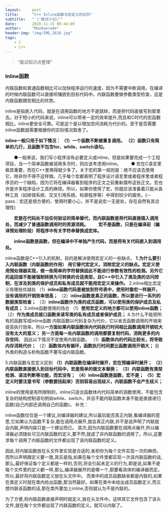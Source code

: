 ```yaml
---
layout:     post
title:      "C++ Inline函数与宏定义的区别"
subtitle:   " \"面试小记\""
date:       2020-11-15 09:44:09
author:     "Mas9uerade"
header-img: "img/IMG_2616.jpg"
tags:
    - C
    - C++
---
```


> “面试知识点整理”
### Inline函数

内联函数和普通函数相比可以加快程序运行的速度，因为不需要中断调用，在编译的时候内联函数可以直接呗镶嵌到目标代码中。内联函数要做参数类型检查，这是内联函数跟宏相比的优势。

inline是指嵌入代码，就是在调用函数的地方不是跳转，而是把代码直接写到那里去。对于短小的代码来说，inline可以带来一定的效率提升,而且和C时代的宏函数相比，inline更安全可靠。可是这个是以增加空间消耗为代价的。至于是否需要inline函数就需要根据你的实际情况取舍了。

**inline一般只用于如下情况： 
 （1）一个函数不断被重复调用。 
 （2）函数只有简单的几行，且函数不包含for、while、switch语句。**

　　●一般来说，我们写小程序没有必要定义成inline，但是如果要完成一个工程项目，当一个简单函数被调用多次时，则应该考虑用inline。 
　　● 宏在C语言里极其重要，而在C++里用得就少多了。关于宏的第一规则是：绝不应该去使用它，除非你不得不这样做。几乎每个宏都表明了程序设计语言里或者程序里或者程序员的一个缺陷，因为它将在编译器看到程序的正文之前重新摆布这些正文。宏也许是许多程序设计工具的麻烦。所以，如果你使用了宏，你就应该准备着只能从各种工具（如排错系统、交叉引用系统、轮廓程序等）中得到较少的服务。(--pass：宏还是很方便的，使用时要小心，并不是说宏一无是处，存在自然有其合理性)

　　**宏是在代码处不加任何验证的简单替代，而内联函数是将代码直接插入调用处，而减少了普通函数调用时的资源消耗。**
　　**宏不是函数，只是在编译前（编译预处理阶段）将程序中有关字符串替换成宏体。**

　　**inline函数是函数，但在编译中不单独产生代码，而是将有关代码嵌入到调用处。**

inline函数是C++引入的机制，目的是解决使用宏定义的一些缺点。
**1.为什么要引入内联函数（内联函数的作用）**
**用它替代宏定义，消除宏定义的缺点。宏定义使用预处理器实现，做一些简单的字符替换因此不能进行参数有效性的检测。另外它的返回值不能被强制转换为可转换的合适类型，且C++中引入了类及类的访问控制，在涉及到类的保护成员和私有成员就不能用宏定义来操作。**
2.inline相比宏定义有哪些优越处
 （1）**inline函数代码是被放到符号表中，使用时像宏一样展开，没有调用的开销效率很高；**
 （2）i**nline函数是真正的函数，所以要进行一系列的数据类型检查；**
 （3）**inline函数作为类的成员函数，可以使用类的保护成员及私有成员；**
3.inline函数使用的场合
 （1）**使用宏定义的地方都可以使用inline函数；**
 （2）**作为类成员接口函数来读写类的私有成员或者保护成员；**
4.为什么不能把所有的函数写成inline函数
 内联函数以代码复杂为代价，它以省去函数调用的开销来提高执行效率。所以**一方面如果内联函数体内代码执行时间相比函数调用开销较大没有太大的意义；** **另一方面每一处内联函数的调用都要复制代码，消耗更多的内存空间**， 因此以下情况不宜使用内联函数。 
 （1）**函数体内的代码比较长，将导致内存消耗代价；**
 （2）**函数体内有循环，函数执行时间要比函数调用开销大；** 
 另外类的构造与析构函数不要写成内联函数。

5.内联函数与宏定义区别 
 **（1）内联函数在编译时展开，宏在预编译时展开；** 
 **（2）内联函数直接嵌入到目标代码中，宏是简单的做文本替换；** 
 **（3）内联函数有类型检测、语法判断等功能，而宏没有；** 
 **（4）inline函数是函数，宏不是；** 
 **（5）宏定义时要注意书写（参数要括起来）否则容易出现歧义，内联函数不会产生歧义；** 

inline的使用是有所限制的，inline只适合函数体内代码简单的涵数使用，不能包含复杂的结构控制语句例如while、switch，并且不能内联函数本身不能是直接递归函数(自己内部还调用自己的函数)。
补充：

inline函数仅仅是一个建议,对编译器的建议,所以最后能否真正内联,看编译器的意思,它如果认为函数不复杂,能在调用点展开,就会真正内联,并不是说声明了内联就会内联,声明内联只是一个建议而已。
其次,因为内联函数要在调用点展开,所以编译器必须随处可见内联函数的定义,要不然,就成了非内联函数的调用了。所以,这要求每个调用了内联函数的文件都出现了该内联函数的定义。

因此,将内联函数放在头文件里实现是合适的,省却你为每个文件实现一次的麻烦。而所以声明跟定义要一致,其实是指,如果在每个文件里都实现一次该内联函数的话,那么,最好保证每个定义都是一样的,否则,将会引起未定义的行为,即是说,如果不是每个文件里的定义都一样,那么,编译器展开的是哪一个,那要看具体的编译器而定。所以,最好将内联函数定义放在头文件中。
而类中的成员函数缺省都是内联的,如果在类定义时就在类内给出函数,那当然最好。如果在类中未给出成员函数定义,而又想内联该函数的话,那在类外要加上inline,否则就认为不是内联的。

为了方便,将内联函数直接声明时就定义,放在头文件中。这样其它文件包含了该头文件,就在每个文件都出现了内联函数的定义。就可以内联了。
